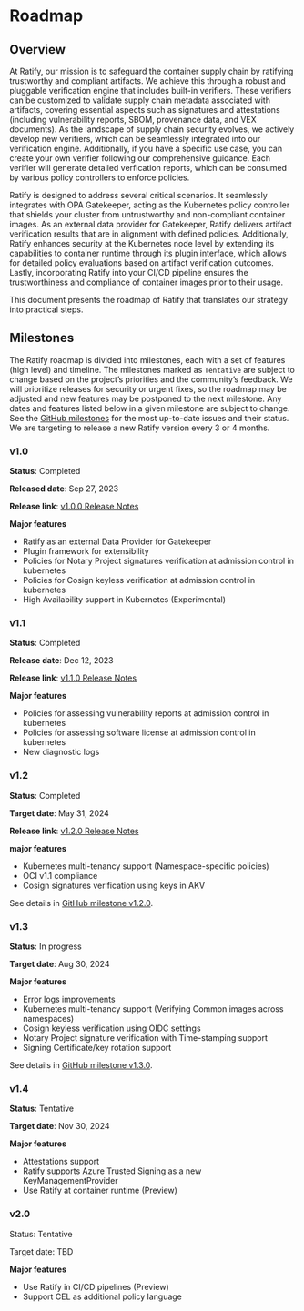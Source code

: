 # Roadmap

## Overview

At Ratify, our mission is to safeguard the container supply chain by ratifying trustworthy and compliant artifacts. We achieve this through a robust and pluggable verification engine that includes built-in verifiers. These verifiers can be customized to validate supply chain metadata associated with artifacts, covering essential aspects such as signatures and attestations (including vulnerability reports, SBOM, provenance data, and VEX documents). As the landscape of supply chain security evolves, we actively develop new verifiers, which can be seamlessly integrated into our verification engine. Additionally, if you have a specific use case, you can create your own verifier following our comprehensive guidance. Each verifier will generate detailed verfication reports, which can be consumed by various policy controllers to enforce policies.

Ratify is designed to address several critical scenarios. It seamlessly integrates with OPA Gatekeeper, acting as the Kubernetes policy controller that shields your cluster from untrustworthy and non-compliant container images. As an external data provider for Gatekeeper, Ratify delivers artifact verification results that are in alignment with defined policies. Additionally, Ratify enhances security at the Kubernetes node level by extending its capabilities to container runtime through its plugin interface, which allows for detailed policy evaluations based on artifact verification outcomes. Lastly, incorporating Ratify into your CI/CD pipeline ensures the trustworthiness and compliance of container images prior to their usage.

This document presents the roadmap of Ratify that translates our strategy into practical steps.

## Milestones

The Ratify roadmap is divided into milestones, each with a set of features (high level) and timeline. The milestones marked as `Tentative` are subject to change based on the project’s priorities and the community’s feedback. We will prioritize releases for security or urgent fixes, so the roadmap may be adjusted and new features may be postponed to the next milestone. Any dates and features listed below in a given milestone are subject to change. See the [GitHub milestones](https://github.com/ratify-project/ratify/milestones?state=open) for the most up-to-date issues and their status. We are targeting to release a new Ratify version every 3 or 4 months.

### v1.0

**Status**: Completed

**Released date**: Sep 27, 2023

**Release link**: [v1.0.0 Release Notes](https://github.com/ratify-project/ratify/releases/tag/v1.0.0)

**Major features**

- Ratify as an external Data Provider for Gatekeeper
- Plugin framework for extensibility
- Policies for Notary Project signatures verification at admission control in kubernetes
- Policies for Cosign keyless verification at admission control in kubernetes
- High Availability support in Kubernetes (Experimental)

### v1.1

**Status**: Completed

**Release date**: Dec 12, 2023

**Release link**: [v1.1.0 Release Notes](https://github.com/ratify-project/ratify/releases/tag/v1.1.0)

**Major features**

- Policies for assessing vulnerability reports at admission control in kubernetes
- Policies for assessing software license at admission control in kubernetes
- New diagnostic logs

### v1.2

**Status**: Completed

**Target date**: May 31, 2024

**Release link**: [v1.2.0 Release Notes](https://github.com/ratify-project/ratify/releases/tag/v1.2.0)

**major features**

- Kubernetes multi-tenancy support (Namespace-specific policies)
- OCI v1.1 compliance
- Cosign signatures verification using keys in AKV

See details in [GitHub milestone v1.2.0](https://github.com/ratify-project/ratify/issues?q=is%3Aopen+is%3Aissue+milestone%3Av1.2.0).

### v1.3

**Status**: In progress

**Target date**: Aug 30, 2024

**Major features**

- Error logs improvements
- Kubernetes multi-tenancy support (Verifying Common images across namespaces)
- Cosign keyless verification using OIDC settings
- Notary Project signature verification with Time-stamping support
- Signing Certificate/key rotation support

See details in [GitHub milestone v1.3.0](https://github.com/ratify-project/ratify/issues?q=is%3Aopen+is%3Aissue+milestone%3Av1.3.0).

### v1.4

**Status**: Tentative

**Target date**: Nov 30, 2024

**Major features**

- Attestations support
- Ratify supports Azure Trusted Signing as a new KeyManagementProvider
- Use Ratify at container runtime (Preview)

### v2.0

Status: Tentative

Target date: TBD

**Major features**

- Use Ratify in CI/CD pipelines (Preview)
- Support CEL as additional policy language